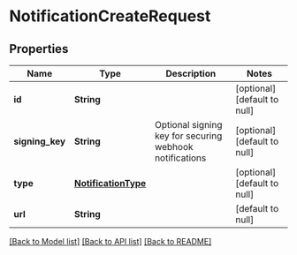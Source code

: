 # NotificationCreateRequest

## Properties

| Name            | Type                                        | Description                                             | Notes                        |
| --------------- | ------------------------------------------- | ------------------------------------------------------- | ---------------------------- |
| **id**          | **String**                                  |                                                         | [optional] [default to null] |
| **signing_key** | **String**                                  | Optional signing key for securing webhook notifications | [optional] [default to null] |
| **type**        | [**NotificationType**](NotificationType.md) |                                                         | [optional] [default to null] |
| **url**         | **String**                                  |                                                         | [default to null]            |

[[Back to Model list]](../README.md#documentation-for-models) [[Back to API list]](../README.md#documentation-for-api-endpoints) [[Back to README]](../README.md)
